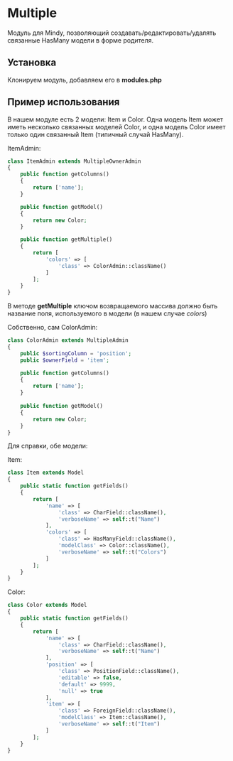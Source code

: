 # Multiple
Модуль для Mindy, позволяющий создавать/редактировать/удалять связанные HasMany модели в форме родителя.

## Установка

Клонируем модуль, добавляем его в **modules.php**

## Пример использования

В нашем модуле есть 2 модели: Item и Color. Одна модель Item может иметь несколько связанных моделей Color, и одна модель Color имеет только один связанный Item (типичный случай HasMany).

ItemAdmin:

```php
class ItemAdmin extends MultipleOwnerAdmin
{
    public function getColumns()
    {
        return ['name'];
    }

    public function getModel()
    {
        return new Color;
    }

    public function getMultiple()
    {
        return [
            'colors' => [
                'class' => ColorAdmin::className()
            ]
        ];
    }
}
```

В методе **getMultiple** ключом возвращаемого массива должно быть название поля, используемого в модели (в нашем случае *colors*)

Собственно, сам ColorAdmin:

```php
class ColorAdmin extends MultipleAdmin
{
    public $sortingColumn = 'position';
    public $ownerField = 'item';

    public function getColumns()
    {
        return ['name'];
    }
    
    public function getModel()
    {
        return new Color;
    }
}
```

Для справки, обе модели:

Item:

```php
class Item extends Model
{
    public static function getFields() 
    {
        return [
            'name' => [
                'class' => CharField::className(),
                'verboseName' => self::t("Name")
            ],
            'colors' => [
                'class' => HasManyField::className(),
                'modelClass' => Color::className(),
                'verboseName' => self::t("Colors")
            ]
        ];
    }
}
```

Color:

```php
class Color extends Model
{
    public static function getFields() 
    {
        return [
            'name' => [
                'class' => CharField::className(),
                'verboseName' => self::t("Name")
            ],
            'position' => [
                'class' => PositionField::className(),
                'editable' => false,
                'default' => 9999,
                'null' => true
            ],
            'item' => [
                'class' => ForeignField::className(),
                'modelClass' => Item::className(),
                'verboseName' => self::t("Item")
            ]
        ];
    }
}
```

